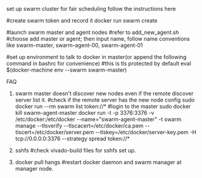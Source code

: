 set up swarm cluster for fair scheduling
follow the instructions here

#create swarm token and record it
docker run swarm create

#launch swarm master and agent nodes
#refer to add_new_agent.sh
#choose add master or agent; then input name, follow name conventions like swarm-master, swarm-agent-00, swarm-agent-01

#set up environment to talk to docker in master(or append the following command in bashrc for convenience)
#this is tls protected by default
eval $(docker-machine env --swarm swarm-master)


FAQ
1. swarm master doesn't discover new nodes even if the remote discover server list it.
	#check if the remote server has the new node config
	sudo docker run --rm swarm list token://*
	#login to the master
	sudo docker kill swarm-agent-master
	docker run -t -p 3376:3376 -v /etc/docker:/etc/docker --name="swarm-agent-master" -t swarm manage --tlsverify --tlscacert=/etc/docker/ca.pem --tlscert=/etc/docker/server.pem --tlskey=/etc/docker/server-key.pem -H tcp://0.0.0.0:3376 --strategy spread token://*

2. sshfs
	#check vivado-build files for sshfs set up.

3. docker pull hangs
	#restart docker daemon and swarm manager at manager node.
